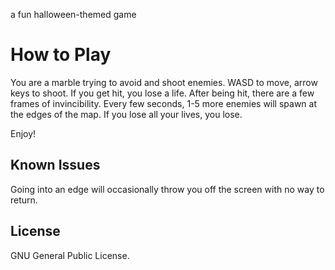 a fun halloween-themed game

# How to Play
You are a marble trying to avoid and shoot enemies.
WASD to move, arrow keys to shoot. If you get hit, you lose a life. After being hit, there are a few frames of invincibility. Every few seconds, 1-5 more enemies will spawn at the edges of the map. If you lose all your lives, you lose.

Enjoy!

## Known Issues
Going into an edge will occasionally throw you off the screen with no way to return.

## License
GNU General Public License.